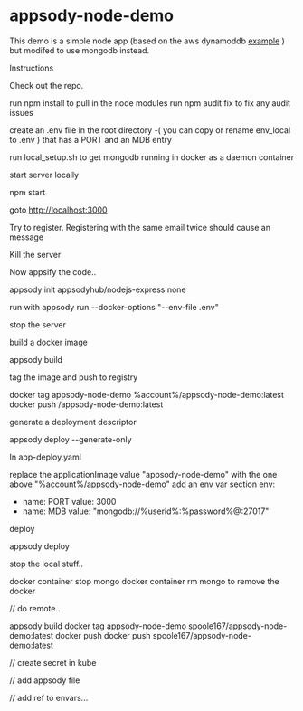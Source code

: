 # appsody-node-demo
This demo is a simple node app (based on the aws dynamoddb [example]( https://docs.aws.amazon.com/elasticbeanstalk/latest/dg/nodejs-dynamodb-tutorial.html) )
but modifed to use mongodb instead.

Instructions

Check out the repo.

run npm install to pull in the node modules
run npm audit fix  to fix any audit issues

create an .env file in the root directory -( you can copy or rename env_local to .env ) that has a PORT and an MDB entry

run local_setup.sh to get mongodb running in docker as a daemon container

start server locally

npm start

goto [http://localhost:3000]()

Try to register.
Registering with the same email twice should cause an message

Kill the server

Now appsify the code..

appsody init appsodyhub/nodejs-express none

run with appsody run --docker-options "--env-file .env"

stop the server 

build a docker image 

appsody build 

tag the image and push to registry 


docker tag appsody-node-demo  %account%/appsody-node-demo:latest
docker push <account>/appsody-node-demo:latest

generate a deployment descriptor 

appsody deploy --generate-only 

In app-deploy.yaml 

replace the applicationImage value "appsody-node-demo"  with the one above  "%account%/appsody-node-demo"
add an env var section 
  env:
   - name: PORT
     value: 3000
   - name: MDB
     value: "mongodb://%userid%:%password%@<ip>:27017"

deploy 

appsody deploy 

stop the local stuff..


docker container stop mongo
docker container rm mongo to remove the docker

// do remote..

appsody build
docker tag appsody-node-demo  spoole167/appsody-node-demo:latest
docker push docker push spoole167/appsody-node-demo:latest

// create secret in kube

// add appsody file

// add ref to envars...
